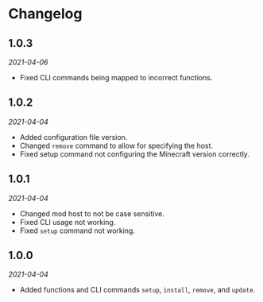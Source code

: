 # Changelog

## 1.0.3
*2021-04-06*
- Fixed CLI commands being mapped to incorrect functions.

## 1.0.2
*2021-04-04*
- Added configuration file version.
- Changed `remove` command to allow for specifying the host.
- Fixed setup command not configuring the Minecraft version correctly.

## 1.0.1
*2021-04-04*
- Changed mod host to not be case sensitive.
- Fixed CLI usage not working.
- Fixed `setup` command not working.

## 1.0.0
*2021-04-04*
- Added functions and CLI commands `setup`, `install`, `remove`, and `update`.

